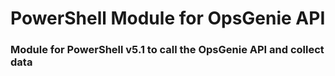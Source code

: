 # PowerShell Module for OpsGenie API

### Module for PowerShell v5.1 to call the OpsGenie API and collect data